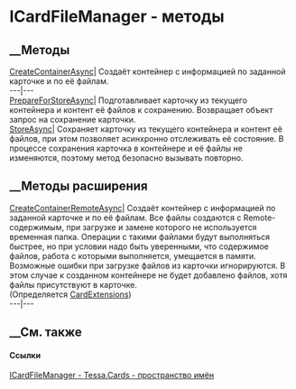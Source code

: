 # ICardFileManager - методы
##  __Методы
[CreateContainerAsync](M_Tessa_Cards_ICardFileManager_CreateContainerAsync.htm)|
Создаёт контейнер с информацией по заданной карточке и по её файлам.  
---|---  
[PrepareForStoreAsync](M_Tessa_Cards_ICardFileManager_PrepareForStoreAsync.htm)|
Подготавливает карточку из текущего контейнера и контент её файлов к
сохранению. Возвращает объект запрос на сохранение карточки.  
[StoreAsync](M_Tessa_Cards_ICardFileManager_StoreAsync.htm)|  Сохраняет
карточку из текущего контейнера и контент её файлов, при этом позволяет
асинхронно отслеживать её состояние. В процессе сохранения карточка в
контейнере и её файлы не изменяются, поэтому метод безопасно вызывать
повторно.  
## __Методы расширения
[CreateContainerRemoteAsync](M_Tessa_Cards_CardExtensions_CreateContainerRemoteAsync.htm)|
Создаёт контейнер с информацией по заданной карточке и по её файлам. Все файлы
создаются с Remote-содержимым, при загрузке и замене которого не используется
временная папка. Операции с такими файлами будут выполняться быстрее, но при
условии надо быть уверенными, что содержимое файлов, работа с которыми
выполняется, умещается в памяти. Возможные ошибки при загрузке файлов из
карточки игнорируются. В этом случае к созданном контейнере не будет добавлено
файлов, хотя файлы присутствуют в карточке.  
(Определяется [CardExtensions](T_Tessa_Cards_CardExtensions.htm))  
---|---  
##  __См. также
#### Ссылки
[ICardFileManager - ](T_Tessa_Cards_ICardFileManager.htm)
[Tessa.Cards - пространство имён](N_Tessa_Cards.htm)
